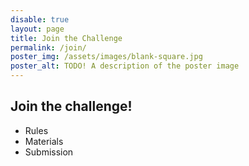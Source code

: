 ```yaml
---
disable: true
layout: page
title: Join the Challenge
permalink: /join/
poster_img: /assets/images/blank-square.jpg
poster_alt: TODO! A description of the poster image
---
```

## Join the challenge!

- Rules
- Materials
- Submission
